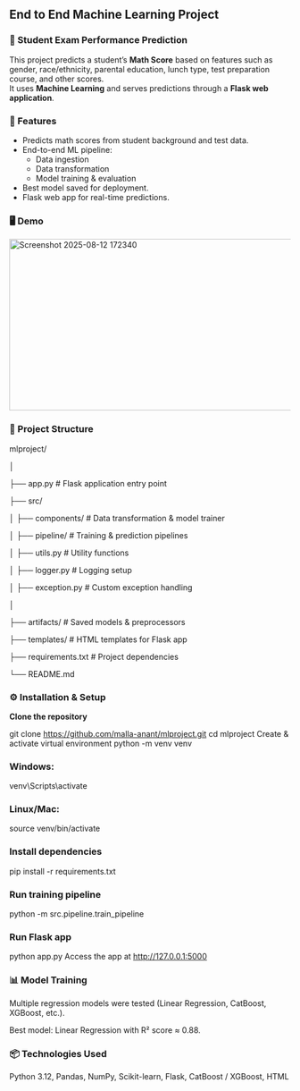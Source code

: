 ## End to End Machine Learning Project

### 🎯 Student Exam Performance Prediction

This project predicts a student’s **Math Score** based on features such as gender, race/ethnicity, parental education, lunch type, test preparation course, and other scores.  
It uses **Machine Learning** and serves predictions through a **Flask web application**.

### 📌 Features
- Predicts math scores from student background and test data.
- End-to-end ML pipeline:
  - Data ingestion
  - Data transformation
  - Model training & evaluation
- Best model saved for deployment.
- Flask web app for real-time predictions.

### 🖥️ Demo

<img width="574" height="307" alt="Screenshot 2025-08-12 172340" src="https://github.com/user-attachments/assets/014ccb3b-0f45-430d-ab8b-5ebd9caf73d0" />

### 📂 Project Structure

mlproject/

│

├── app.py # Flask application entry point

├── src/

│ ├── components/ # Data transformation & model trainer

│ ├── pipeline/ # Training & prediction pipelines

│ ├── utils.py # Utility functions

│ ├── logger.py # Logging setup

│ ├── exception.py # Custom exception handling

│

├── artifacts/ # Saved models & preprocessors

├── templates/ # HTML templates for Flask app

├── requirements.txt # Project dependencies

└── README.md


### ⚙️ Installation & Setup

**Clone the repository**

git clone https://github.com/malla-anant/mlproject.git
cd mlproject
Create & activate virtual environment
python -m venv venv
### Windows:
venv\Scripts\activate
### Linux/Mac:
source venv/bin/activate
### Install dependencies
pip install -r requirements.txt
### Run training pipeline
python -m src.pipeline.train_pipeline
### Run Flask app
python app.py
Access the app at http://127.0.0.1:5000

### 📊 Model Training

Multiple regression models were tested (Linear Regression, CatBoost, XGBoost, etc.).

Best model: Linear Regression with R² score ≈ 0.88.

### 📦 Technologies Used

Python 3.12, Pandas, NumPy, Scikit-learn, Flask, CatBoost / XGBoost, HTML
